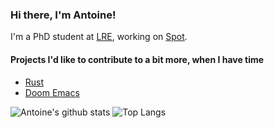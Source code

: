 ### Hi there, I'm Antoine!

I'm a PhD student at [LRE](https://www.lde.epita.fr), working on [Spot](https://spot.lre.epita.fr).

#### Projects I'd like to contribute to a bit more, when I have time

- [Rust](https://github.com/rust-lang/rust)
- [Doom Emacs](https://github.com/hlissner/doom-emacs)

![Antoine's github stats](https://github-readme-stats.vercel.app/api?username=alarsyo&hide_border=true)
![Top Langs](https://github-readme-stats.vercel.app/api/top-langs/?username=alarsyo&hide=css,html&layout=compact)

<!--
**alarsyo/alarsyo** is a ✨ _special_ ✨ repository because its `README.md` (this file) appears on your GitHub profile.

Here are some ideas to get you started:

- 🔭 I’m currently working on ...
- 🌱 I’m currently learning ...
- 👯 I’m looking to collaborate on ...
- 🤔 I’m looking for help with ...
- 💬 Ask me about ...
- 📫 How to reach me: ...
- 😄 Pronouns: ...
- ⚡ Fun fact: ...
-->
